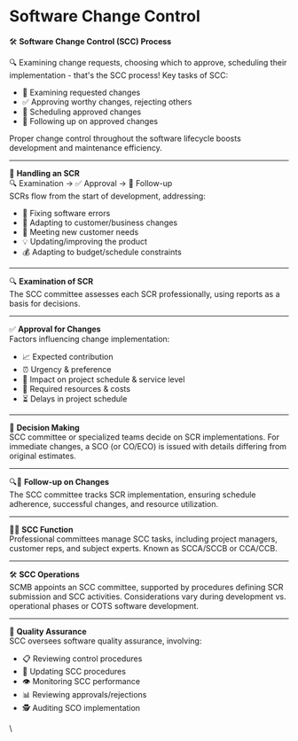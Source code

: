 # Software Change Control

🛠️ **Software Change Control (SCC) Process**

🔍 Examining change requests, choosing which to approve, scheduling their implementation - that's the SCC process! Key tasks of SCC:

* 📝 Examining requested changes
* ✅ Approving worthy changes, rejecting others
* 📆 Scheduling approved changes
* 🔄 Following up on approved changes

Proper change control throughout the software lifecycle boosts development and maintenance efficiency.

***

📝 **Handling an SCR**\
🔍 Examination → ✅ Approval → 🔄 Follow-up\
SCRs flow from the start of development, addressing:

* 🐞 Fixing software errors
* 🔄 Adapting to customer/business changes
* 🎯 Meeting new customer needs
* 💡 Updating/improving the product
* 💰 Adapting to budget/schedule constraints

***

🔍 **Examination of SCR**\
The SCC committee assesses each SCR professionally, using reports as a basis for decisions.

***

✅ **Approval for Changes**\
Factors influencing change implementation:

* 📈 Expected contribution
* ⏰ Urgency & preference
* 📅 Impact on project schedule & service level
* 💼 Required resources & costs
* ⏳ Delays in project schedule

***

👥 **Decision Making**\
SCC committee or specialized teams decide on SCR implementations. For immediate changes, a SCO (or CO/ECO) is issued with details differing from original estimates.

***

🔍🔄 **Follow-up on Changes**\
The SCC committee tracks SCR implementation, ensuring schedule adherence, successful changes, and resource utilization.

***

👨‍💼 **SCC Function**\
Professional committees manage SCC tasks, including project managers, customer reps, and subject experts. Known as SCCA/SCCB or CCA/CCB.

***

🛠️ **SCC Operations**\
SCMB appoints an SCC committee, supported by procedures defining SCR submission and SCC activities. Considerations vary during development vs. operational phases or COTS software development.

***

🌟 **Quality Assurance**\
SCC oversees software quality assurance, involving:

* 📋 Reviewing control procedures
* 🔄 Updating SCC procedures
* 👁️ Monitoring SCC performance
* 📊 Reviewing approvals/rejections
* 🕵️ Auditing SCO implementation

\
